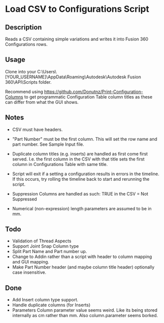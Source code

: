 # Load CSV to Configurations Script

## Description
Reads a CSV containing simple variations and writes it into Fusion 360 Configurations rows.

## Usage
Clone into your C:\\Users\\[YOUR_USERNAME]\\AppData\\Roaming\\Autodesk\\Autodesk Fusion 360\\API\\Scripts folder.

Recommend using https://github.com/Donutnz/Print-Configuration-Columns to get programmatic Configuration Table column titles as these can differ from what the GUI shows.

## Notes
* CSV must have headers. 

* "Part Number" must be the first column. This will set the row name and part number. See Sample Input file.

* Duplicate column titles (e.g. inserts) are handled as first come first served. I.e. the first column in the CSV with that title sets the first column in Configurations Table with same title.

* Script will exit if a setting a configuration results in errors in the timeline. If this occurs, try rolling the timeline back to start and rerunning the script. 

* Suppression Columns are handled as such: TRUE in the CSV = Not Suppressed

* Numerical (non-expression) length parameters are assumed to be in mm.

## Todo
* Validation of Thread Aspects
* Support Joint Snap Column type
* Split Part Name and Part number up.
* Change to Addin rather than a script with header to column mapping and GUI mapping.
* Make Part Number header (and maybe column title header) optionally case insensitive.

## Done
* Add Insert column type support.
* Handle duplicate columns (for Inserts)
* Parameters Column parameter value seems weird. Like its being stored internally as cm rather than mm. Also column.parameter seems borked.